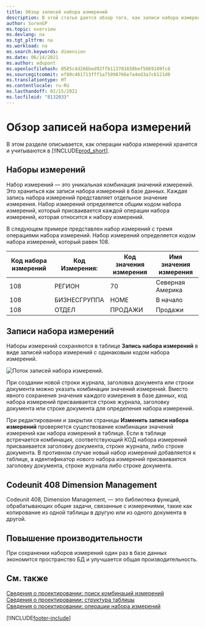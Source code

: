 ```yaml
---
title: Обзор записей набора измерений
description: В этой статье дается обзор того, как записи набора измерений хранятся как записи набора измерений и как они разносятся.
author: SorenGP
ms.topic: overview
ms.devlang: na
ms.tgt_pltfrm: na
ms.workload: na
ms.search.keywords: dimension
ms.date: 06/14/2021
ms.author: edupont
ms.openlocfilehash: 0585c4d266bed92ffb113701650bef5069109fc8
ms.sourcegitcommit: ef80c461713fff1a75998766e7a4ed3a7c6121d0
ms.translationtype: HT
ms.contentlocale: ru-RU
ms.lasthandoff: 02/15/2022
ms.locfileid: "8132033"
---
```

# <a name="dimension-set-entries-overview"></a>Обзор записей набора измерений
В этом разделе описывается, как операции набора измерений хранятся и учитываются в [!INCLUDE[prod_short](includes/prod_short.md)].  

## <a name="dimension-sets"></a>Наборы измерений  
Набор измерений — это уникальная комбинация значений измерений. Это храниться как записи набора измерений в базе данных. Каждая запись набора измерений представляет отдельное значение измерения. Набор измерений определяется общим кодом набора измерений, который присваивается каждой операции набора измерений, которая относится к набору измерений.  

В следующем примере представлен набор измерений с тремя операциями набора измерений. Набор измерений определяется кодом набора измерений, который равен 108.  

|Код набора измерений|Код Измерения:|Код значения измерения|Имя значения измерения|  
|----------------------|--------------------|--------------------------|--------------------------|  
|108|РЕГИОН|70|Северная Америка|  
|108|БИЗНЕСГРУППА|HOME|В начало|  
|108|ОТДЕЛ|ПРОДАЖИ|Продажи|  

## <a name="dimension-set-entries"></a>Записи набора измерений  
Наборы измерений сохраняются в таблице **Запись набора измерений** в виде записей набора измерений с одинаковым кодом набора измерений.  

![Поток записей набора измерений.](media/dimensionentrynav7.png "Поток записей набора измерений")  

При создании новой строки журнала, заголовка документа или строки документа можно указать комбинации значений измерений. Вместо явного сохранения значения каждого измерения в базе данных, код набора измерений присваивается строке журнала, заголовку документа или строке документа для определения набора измерений.  

При редактировании и закрытии страницы **Изменить записи набора измерений** проверяется существование комбинации значений измерений как набора измерений в таблице. Если в таблице встречается комбинация, соответствующий КОД набора измерений присваивается заголовку документа, строке журнала, либо строке документа. В противном случае новый набор измерений добавляется к таблице, а идентификатор нового набора измерений присваивается заголовку документа, строке журнала либо строке документа.

## <a name="codeunit-408-dimension-management"></a>Codeunit 408 Dimension Management
Codeunit 408, Dimension Management, — это библиотека функций, обрабатывающих общие задачи, связанные с измерениями, такие как копирование из одной таблицы в другую или из одного документа в другой.

## <a name="performance-improvement"></a>Повышение производительности  
При сохранении наборов измерений один раз в базе данных экономится пространство БД и улучшается общая производительность.  

## <a name="see-also"></a>См. также
[Сведения о проектировании: поиск комбинаций измерений](design-details-searching-for-dimension-combinations.md)   
[Сведения о проектировании: структура таблицы](design-details-table-structure.md)   
[Сведения о проектировании: операции набора измерений](design-details-dimension-set-entries.md)   


[!INCLUDE[footer-include](includes/footer-banner.md)]
